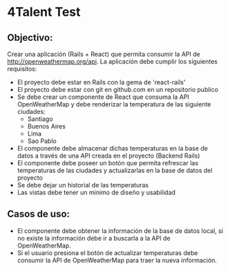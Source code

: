 # 4Talent Test
## Objectivo:
Crear una aplicación (Rails + React) que permita consumir la API de http://openweathermap.org/api. La aplicación debe cumplir los siguientes requisitos:
- El proyecto debe estar en Rails con la gema de 'react-rails'
- El proyecto debe estar con git en github.com en un repositorio publico
- Se debe crear un componente de React que consuma la API OpenWeatherMap y debe renderizar la temperatura de las siguiente ciudades:
  - Santiago
  - Buenos Aires
  - Lima
  - Sao Pablo
- El componente debe almacenar dichas temperaturas en la base de datos a través de una API creada en el proyecto (Backend Rails)
- El componente debe poseer un botón que permita refrescar las temperaturas de las ciudades y actualizarlas en la base de datos del proyecto
- Se debe dejar un historial de las temperaturas
- Las vistas debe tener un minimo de diseño y usabilidad

## Casos de uso:
- El componente debe obtener la información de la base de datos local, si no existe la información debe ir a buscarla a la API de OpenWeatherMap.
- Si el usuario presiona el botón de actualizar temperaturas debe consumir la API de OpenWeatherMap para traer la nueva información.
